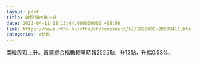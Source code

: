 ```yaml
---
layout: post
title: 韓股開市後上升
date: 2023-04-11 08:13:44.000000000 +08:00
link: https://news.rthk.hk/rthk/ch/component/k2/1695685-20230411.htm
categories: rthk
---
```


南韓股市上升。首爾綜合指數較早時報2525點，升13點，升幅0.53%。
